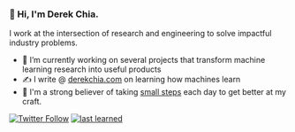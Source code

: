 ### 👋 Hi, I'm Derek Chia.

I work at the intersection of research and engineering to solve impactful industry problems.

- 🔭 I’m currently working on several projects that transform machine learning research into useful products
- ✍️ I write @ [derekchia.com](https://derekchia.com) on learning how machines learn
- 🌱 I'm a strong believer of taking [small steps](https://github.com/derekchia/learning) each day to get better at my craft. 

[![Twitter Follow](https://img.shields.io/twitter/follow/derekchia?label=Follow&style=social)](https://twitter.com/derekchia)
[![last learned](https://img.shields.io/github/last-commit/derekchia/learning?label=last%20learned&style=flat-square)](https://github.com/derekchia/learning)

